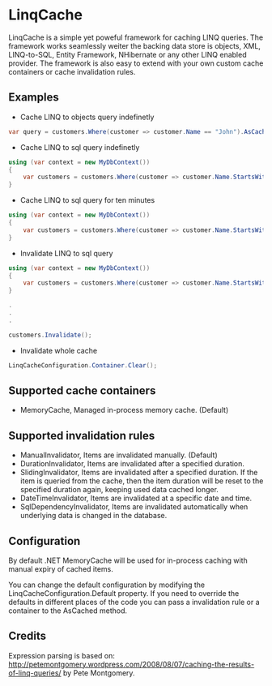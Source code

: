 LinqCache
=========
LinqCache is a simple yet poweful framework for caching LINQ queries. 
The framework works seamlessly weiter the backing data store is objects, XML, LINQ-to-SQL, Entity Framework, NHibernate or any other LINQ enabled provider.
The framework is also easy to extend with your own custom cache containers or cache invalidation rules.

Examples
--------
+ Cache LINQ to objects query indefinetly
```C#
var query = customers.Where(customer => customer.Name == "John").AsCached();
```

+ Cache LINQ to sql query indefinetly
```C#
using (var context = new MyDbContext())
{
	var customers = customers.Where(customer => customer.Name.StartsWith("A").AsCached());
}
```

+ Cache LINQ to sql query for ten minutes
```C#
using (var context = new MyDbContext())
{
	var customers = customers.Where(customer => customer.Name.StartsWith("A")).AsCached(new DurationInvalidator(TimeSpan.FromMinutes(10));
}
```
+ Invalidate LINQ to sql query
```C#
using (var context = new MyDbContext())
{
	var customers = customers.Where(customer => customer.Name.StartsWith("A").AsCached());
}

.
.
.

customers.Invalidate();
```
+ Invalidate whole cache
```C#
LinqCacheConfiguration.Container.Clear();
```

Supported cache containers
--------------------------
+ MemoryCache, Managed in-process memory cache. (Default)

Supported invalidation rules
----------------------------
+ ManualInvalidator, Items are invalidated manually. (Default)
+ DurationInvalidator, Items are invalidated after a specified duration.
+ SlidingInvalidator, Items are invalidated after a specified duration. If the item is queried from the cache, then the item duration will be reset to the specified duration again, keeping used data cached longer.
+ DateTimeInvalidator, Items are invalidated at a specific date and time.
+ SqlDependencyInvalidator, Items are invalidated automatically when underlying data is changed in the database.

Configuration
-------------
By default .NET MemoryCache will be used for in-process caching with manual expiry of cached items.

You can change the default configuration by modifying the LinqCacheConfiguration.Default property. If you need to override the defaults in different places of the code you can pass a invalidation rule or a container to the AsCached method.

Credits
-------
Expression parsing is based on: http://petemontgomery.wordpress.com/2008/08/07/caching-the-results-of-linq-queries/ by Pete Montgomery.